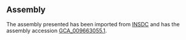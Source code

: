 
Assembly
--------

The assembly presented has been imported from 
[INSDC](http://www.insdc.org) and has the assembly accession
[GCA\_009663055.1](http://www.ebi.ac.uk/ena/data/view/GCA_009663055.1).

